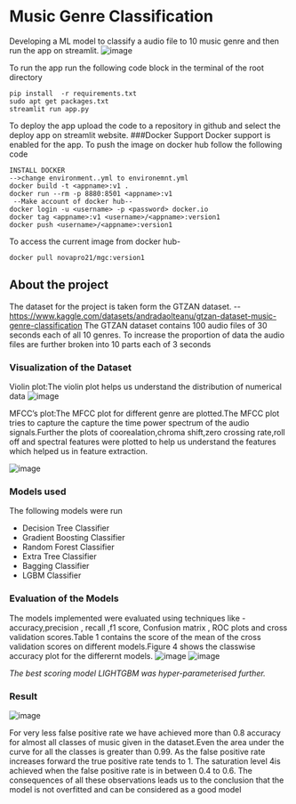 # Music Genre Classification
Developing a ML model to classify a audio file to 10 music genre and then run the app on streamlit.
![image](https://github.com/Mythanos99/Music-Genre-Classification/assets/76528489/29bf1b39-6139-4492-9290-f896a0e3dcf5)


To run the app run the following code block in the terminal of the root directory
```
pip install  -r requirements.txt
sudo apt get packages.txt
streamlit run app.py
```
To deploy the app upload the code to a repository in github and select the deploy app on streamlit website.
###Docker Support
Docker support is enabled for the app. To push  the image on docker hub follow the following code
```
INSTALL DOCKER
-->change environment..yml to environemnt.yml
docker build -t <appname>:v1 .
docker run --rm -p 8880:8501 <appname>:v1
 --Make account of docker hub--
docker login -u <username> -p <password> docker.io
docker tag <appname>:v1 <username>/<appname>:version1
docker push <username>/<appname>:version1

```
To access the current image from docker hub-
```
docker pull novapro21/mgc:version1
```
## About the project
The dataset for the project is taken form the GTZAN dataset.
--https://www.kaggle.com/datasets/andradaolteanu/gtzan-dataset-music-genre-classification
The GTZAN dataset contains 100 audio files of 30 seconds each of all 10 genres. To increase the
proportion of data the audio files are further broken into 10 parts each of 3 seconds

### Visualization of the Dataset
Violin plot:The violin plot helps us understand the distribution of numerical data
![image](https://github.com/Mythanos99/Music-Genre-Classification/assets/76528489/b04dbe53-c66b-464a-ab08-f26aba147357)


MFCC’s plot:The MFCC plot for different genre are plotted.The MFCC plot tries to capture
the capture the time power spectrum of the audio signals.Further the plots of coorealation,chroma
shift,zero crossing rate,roll off and spectral features were plotted to help us understand the features
which helped us in feature extraction.

![image](https://github.com/Mythanos99/Music-Genre-Classification/assets/76528489/8a4dbda6-1531-4a5f-95f7-f5b94f592c25)

### Models used
The following models were run 
* Decision Tree Classifier
* Gradient Boosting Classifier
* Random Forest Classifier
* Extra Tree Classifier
* Bagging Classifier
* LGBM Classifier


### Evaluation of the Models

The models implemented were evaluated using techniques like -accuracy,precision , recall ,f1 score,
Confusion matrix , ROC plots and cross validation scores.Table 1 contains the score of the mean
of the cross validation scores on different models.Figure 4 shows the classwise accuracy plot for the
differernt models.
![image](https://github.com/Mythanos99/Music-Genre-Classification/assets/76528489/d6ea111e-6f8c-4454-b990-845c16788dba)
![image](https://github.com/Mythanos99/Music-Genre-Classification/assets/76528489/7afa7ec9-85f6-4226-a517-a6ce9dc34a65)

*The best scoring model LIGHTGBM was hyper-parameterised further.*

### Result

![image](https://github.com/Mythanos99/Music-Genre-Classification/assets/76528489/e917cbc9-6199-418a-b691-af5a4dfcb8e2)

For very less false positive rate we have achieved more than 0.8 accuracy for almost all classes of
music given in the dataset.Even the area under the curve for all the classes is greater than 0.99.
As the false positive rate increases forward the true positive rate tends to 1. The saturation level
4is achieved when the false positive rate is in between 0.4 to 0.6. The consequences of all these
observations leads us to the conclusion that the model is not overfitted and can be considered as a
good model

